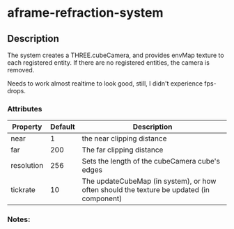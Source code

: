# aframe-refraction-system

## Description

The system creates a THREE.cubeCamera, and provides envMap texture to each registered entity.
If there are no registered entities, the camera is removed.

Needs to work almost realtime to look good, still, I didn't experience fps-drops.


### Attributes

| Property             | Default      | Description                                         |
|----------------------|--------------|-----------------------------------------------------|
| near         		   |      1       | the near clipping distance                          |
| far                  |      200     | The far clipping distance                           |
| resolution           |      256     | Sets the length of the cubeCamera cube's edges      |
| tickrate  		   |      10      | The updateCubeMap (in system), or how often should the texture be updated (in component) |


### Notes:



